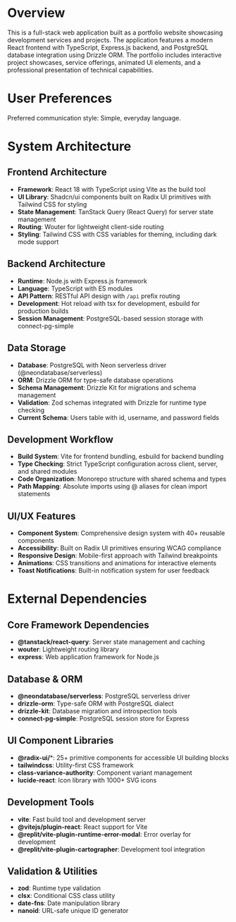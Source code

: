 # Overview

This is a full-stack web application built as a portfolio website showcasing development services and projects. The application features a modern React frontend with TypeScript, Express.js backend, and PostgreSQL database integration using Drizzle ORM. The portfolio includes interactive project showcases, service offerings, animated UI elements, and a professional presentation of technical capabilities.

# User Preferences

Preferred communication style: Simple, everyday language.

# System Architecture

## Frontend Architecture
- **Framework**: React 18 with TypeScript using Vite as the build tool
- **UI Library**: Shadcn/ui components built on Radix UI primitives with Tailwind CSS for styling
- **State Management**: TanStack Query (React Query) for server state management
- **Routing**: Wouter for lightweight client-side routing
- **Styling**: Tailwind CSS with CSS variables for theming, including dark mode support

## Backend Architecture
- **Runtime**: Node.js with Express.js framework
- **Language**: TypeScript with ES modules
- **API Pattern**: RESTful API design with `/api` prefix routing
- **Development**: Hot reload with tsx for development, esbuild for production builds
- **Session Management**: PostgreSQL-based session storage with connect-pg-simple

## Data Storage
- **Database**: PostgreSQL with Neon serverless driver (@neondatabase/serverless)
- **ORM**: Drizzle ORM for type-safe database operations
- **Schema Management**: Drizzle Kit for migrations and schema management
- **Validation**: Zod schemas integrated with Drizzle for runtime type checking
- **Current Schema**: Users table with id, username, and password fields

## Development Workflow
- **Build System**: Vite for frontend bundling, esbuild for backend bundling
- **Type Checking**: Strict TypeScript configuration across client, server, and shared modules
- **Code Organization**: Monorepo structure with shared schema and types
- **Path Mapping**: Absolute imports using @ aliases for clean import statements

## UI/UX Features
- **Component System**: Comprehensive design system with 40+ reusable components
- **Accessibility**: Built on Radix UI primitives ensuring WCAG compliance
- **Responsive Design**: Mobile-first approach with Tailwind breakpoints
- **Animations**: CSS transitions and animations for interactive elements
- **Toast Notifications**: Built-in notification system for user feedback

# External Dependencies

## Core Framework Dependencies
- **@tanstack/react-query**: Server state management and caching
- **wouter**: Lightweight routing library
- **express**: Web application framework for Node.js

## Database & ORM
- **@neondatabase/serverless**: PostgreSQL serverless driver
- **drizzle-orm**: Type-safe ORM with PostgreSQL dialect
- **drizzle-kit**: Database migration and introspection tools
- **connect-pg-simple**: PostgreSQL session store for Express

## UI Component Libraries
- **@radix-ui/***: 25+ primitive components for accessible UI building blocks
- **tailwindcss**: Utility-first CSS framework
- **class-variance-authority**: Component variant management
- **lucide-react**: Icon library with 1000+ SVG icons

## Development Tools
- **vite**: Fast build tool and development server
- **@vitejs/plugin-react**: React support for Vite
- **@replit/vite-plugin-runtime-error-modal**: Error overlay for development
- **@replit/vite-plugin-cartographer**: Development tool integration

## Validation & Utilities
- **zod**: Runtime type validation
- **clsx**: Conditional CSS class utility
- **date-fns**: Date manipulation library
- **nanoid**: URL-safe unique ID generator